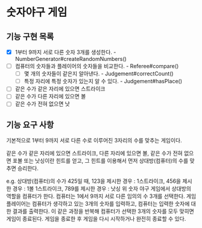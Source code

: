 # 숫자야구 게임

## 기능 구현 목록
- [X] 1부터 9까지 서로 다른 숫자 3개를 생성한다. - NumberGenerator#createRandomNumbers()
- [ ] 컴퓨터의 숫자들과 플레이어의 숫자들을 비교한다. - Referee#compare()
    - [ ] 몇 개의 숫자들이 같은지 알아낸다. - Judgement#correctCount()
    - [ ] 특정 자리에 특정 숫자가 있는지 알 수 있다. - Judgement#hasPlace()
- [ ] 같은 수가 같은 자리에 있으면 스트라이크
- [ ] 같은 수가 다른 자리에 있으면 볼
- [ ] 같은 수가 전혀 없으면 낫

## 기능 요구 사항

기본적으로 1부터 9까지 서로 다른 수로 이루어진 3자리의 수를 맞추는 게임이다.

같은 수가 같은 자리에 있으면 스트라이크, 다른 자리에 있으면 볼, 
같은 수가 전혀 없으면 포볼 또는 낫싱이란 힌트를 얻고,
그 힌트를 이용해서 먼저 상대방(컴퓨터)의 수를 맞추면 승리한다.

e.g. 상대방(컴퓨터)의 수가 425일 때, 
123을 제시한 경우 : 1스트라이크, 
456을 제시한 경우 : 1볼 1스트라이크, 
789를 제시한 경우 : 낫싱
위 숫자 야구 게임에서 상대방의 역할을 컴퓨터가 한다. 
컴퓨터는 1에서 9까지 서로 다른 임의의 수 3개를 선택한다. 
게임 플레이어는 컴퓨터가 생각하고 있는 3개의 숫자를 입력하고,
컴퓨터는 입력한 숫자에 대한 결과를 출력한다.
이 같은 과정을 반복해 컴퓨터가 선택한 3개의 숫자를 모두 맞히면 게임이 종료된다.
게임을 종료한 후 게임을 다시 시작하거나 완전히 종료할 수 있다.

